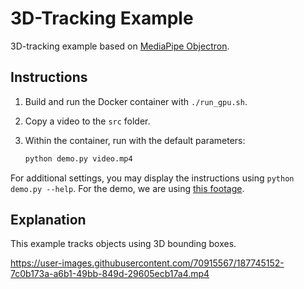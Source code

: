 # 3D-Tracking Example

3D-tracking example based on [MediaPipe Objectron](https://google.github.io/mediapipe/solutions/objectron.html).

## Instructions

1. Build and run the Docker container with `./run_gpu.sh`.

2. Copy a video to the `src` folder.

3. Within the container, run with the default parameters:

    ```bash
    python demo.py video.mp4
    ```

For additional settings, you may display the instructions using `python demo.py --help`. For the demo, we are using [this footage](https://www.pexels.com/video/man-showing-the-steps-in-hip-hop-dancing-2795737/).

## Explanation

This example tracks objects using 3D bounding boxes.

https://user-images.githubusercontent.com/70915567/187745152-7c0b173a-a6b1-49bb-849d-29605ecb17a4.mp4
